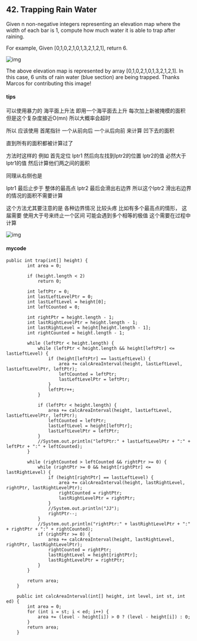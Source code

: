## 42. Trapping Rain Water
Given n non-negative integers representing an elevation map where the width of each bar is 1, compute how much water it is able to trap after raining.

For example, 
Given [0,1,0,2,1,0,1,3,2,1,2,1], return 6.

![img](http://www.leetcode.com/static/images/problemset/rainwatertrap.png)

The above elevation map is represented by array [0,1,0,2,1,0,1,3,2,1,2,1]. In this case, 6 units of rain water (blue section) are being trapped. Thanks Marcos for contributing this image!

#### tips

可以使用暴力的 海平面上升法 即用一个海平面去上升 每次加上新被掩模的面积 但是这个复杂度接近O(mn) 所以大概率会超时

所以 应该使用 首尾指针 一个从前向后 一个从后向前 来计算 凹下去的面积

直到所有的面积都被计算过了

方法时这样的 
例如 
首先定位 lptr1 然后向左找到lptr2的位置 lptr2的值 必然大于lptr1的值 然后计算他们两之间的面积

同理从右侧也是 

lptr1 最后止步于 整体的最高点 lptr2 最后会滑出右边界 所以这个lptr2 滑出右边界的情况的面积不需要计算

这个方法尤其要注意的是 各种边界情况 比较头疼 比如有多个最高点的情形， 这届需要 使用大于号来终止一个区间 可能会遇到多个相等的极值 这个需要在过程中计算

![img](http://note.youdao.com/yws/public/resource/9bde0cfacaa1ff4a7a9ac75063b93c31/xmlnote/d453a0f8b73723a4a0c42f79bef897a2/22719)


#### mycode

```
public int trap(int[] height) {
        int area = 0;

        if (height.length < 2)
            return 0;

        int leftPtr = 0;
        int lastLeftLevelPtr = 0;
        int lastLeftLevel = height[0];
        int leftCounted = 0;

        int rightPtr = height.length - 1;
        int lastRightLevelPtr = height.length - 1;
        int lastRightLevel = height[height.length - 1];
        int rightCounted = height.length - 1;

        while (leftPtr < height.length) {
            while (leftPtr < height.length && height[leftPtr] <= lastLeftLevel) {
                if (height[leftPtr] == lastLeftLevel) {
                    area += calcAreaInterval(height, lastLeftLevel, lastLeftLevelPtr, leftPtr);
                    leftCounted = leftPtr;
                    lastLeftLevelPtr = leftPtr;
                }
                leftPtr++;
            }

            if (leftPtr < height.length) {
                area += calcAreaInterval(height, lastLeftLevel, lastLeftLevelPtr, leftPtr);
                leftCounted = leftPtr;
                lastLeftLevel = height[leftPtr];
                lastLeftLevelPtr = leftPtr;
            }
            //System.out.println("leftPtr:" + lastLeftLevelPtr + ":" + leftPtr + ":" + leftCounted);
        }

        while (rightCounted > leftCounted && rightPtr >= 0) {
            while (rightPtr >= 0 && height[rightPtr] <= lastRightLevel) {
                if (height[rightPtr] == lastLeftLevel) {
                    area += calcAreaInterval(height, lastRightLevel, rightPtr, lastRightLevelPtr);
                    rightCounted = rightPtr;
                    lastRightLevelPtr = rightPtr;
                }
                //System.out.println("JJ");
                rightPtr--;
            }
            //System.out.println("rightPtr:" + lastRightLevelPtr + ":" + rightPtr + ":" + rightCounted);
            if (rightPtr >= 0) {
                area += calcAreaInterval(height, lastRightLevel, rightPtr, lastRightLevelPtr);
                rightCounted = rightPtr;
                lastRightLevel = height[rightPtr];
                lastRightLevelPtr = rightPtr;
            }
        }

        return area;
    }

    public int calcAreaInterval(int[] height, int level, int st, int ed) {
        int area = 0;
        for (int i = st; i < ed; i++) {
            area += (level - height[i]) > 0 ? (level - height[i]) : 0;
        }
        return area;
    }
```
